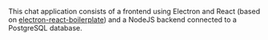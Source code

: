 This chat application consists of a frontend using Electron and React (based on <a href="https://github.com/electron-react-boilerplate/electron-react-boilerplate">electron-react-boilerplate</a>) and a NodeJS backend connected to a PostgreSQL database.
